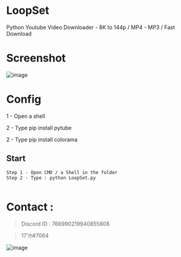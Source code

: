# LoopSet
Python Youtube Video Downloader - 8K to 144p / MP4 - MP3 / Fast Download

# Screenshot

![image](https://user-images.githubusercontent.com/93615583/213894820-055bc2ea-795b-428f-b04f-3daba4643b30.png)


# Config

1 - Open a shell

2 - Type pip install pytube

2 - Type pip install colorama

## Start 
```
Step 1 - Open CMD / a Shell in the folder
Step 2 - Type : python LoopSet.py


```



# Contact : 
> Discord ID : 766990219940855808

> 17'🤓#7064                      



![image](https://media.discordapp.net/attachments/945746542424387615/945778865727479958/20220205_130153.gif)
